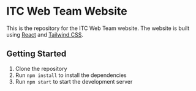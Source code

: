 # ITC Web Team Website
This is the repository for the ITC Web Team website. The website is built using [React](https://reactjs.org/) and [Tailwind CSS](https://tailwindcss.com/).

## Getting Started
1. Clone the repository
2. Run `npm install` to install the dependencies
3. Run `npm start` to start the development server

